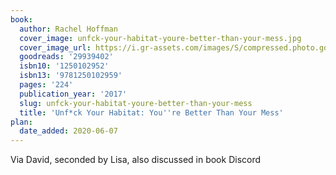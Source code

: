 ```yaml
---
book:
  author: Rachel Hoffman
  cover_image: unfck-your-habitat-youre-better-than-your-mess.jpg
  cover_image_url: https://i.gr-assets.com/images/S/compressed.photo.goodreads.com/books/1466048026l/29939402._SX98_.jpg
  goodreads: '29939402'
  isbn10: '1250102952'
  isbn13: '9781250102959'
  pages: '224'
  publication_year: '2017'
  slug: unfck-your-habitat-youre-better-than-your-mess
  title: 'Unf*ck Your Habitat: You''re Better Than Your Mess'
plan:
  date_added: 2020-06-07
---
```


Via David, seconded by Lisa, also discussed in book Discord
